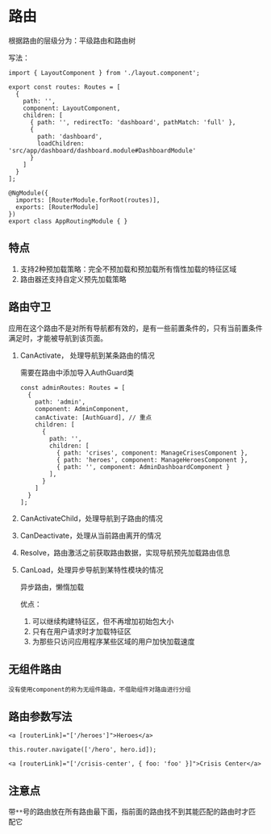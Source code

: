 # 路由

根据路由的层级分为：平级路由和路由树

写法：

```
import { LayoutComponent } from './layout.component';

export const routes: Routes = [
  {
    path: '',
    component: LayoutComponent,
    children: [
      { path: '', redirectTo: 'dashboard', pathMatch: 'full' },
      {
        path: 'dashboard',
        loadChildren: 'src/app/dashboard/dashboard.module#DashboardModule'
      }
    ]
  }
];

@NgModule({
  imports: [RouterModule.forRoot(routes)],
  exports: [RouterModule]
})
export class AppRoutingModule { }

```

## 特点

1. 支持2种预加载策略：完全不预加载和预加载所有惰性加载的特征区域
2. 路由器还支持自定义预先加载策略


## 路由守卫

应用在这个路由不是对所有导航都有效的，是有一些前置条件的，只有当前置条件满足时，才能被导航到该页面。

1. CanActivate， 处理导航到某条路由的情况

	需要在路由中添加导入AuthGuard类

	```
	const adminRoutes: Routes = [
	  {
	    path: 'admin',
	    component: AdminComponent,
	    canActivate: [AuthGuard], // 重点
	    children: [
	      {
	        path: '',
	        children: [
	          { path: 'crises', component: ManageCrisesComponent },
	          { path: 'heroes', component: ManageHeroesComponent },
	          { path: '', component: AdminDashboardComponent }
	        ],
	      }
	    ]
	  }
	];
	```

2. CanActivateChild，处理导航到子路由的情况

3. CanDeactivate，处理从当前路由离开的情况

4. Resolve，路由激活之前获取路由数据，实现导航预先加载路由信息

5. CanLoad，处理异步导航到某特性模块的情况

	异步路由，懒惰加载

	优点：
	1. 可以继续构建特征区，但不再增加初始包大小
	2. 只有在用户请求时才加载特征区
	3. 为那些只访问应用程序某些区域的用户加快加载速度



## 无组件路由

	没有使用component的称为无组件路由，不借助组件对路由进行分组

## 路由参数写法

```
<a [routerLink]="['/heroes']">Heroes</a>
```

```
this.router.navigate(['/hero', hero.id]);
```

```
<a [routerLink]="['/crisis-center', { foo: 'foo' }]">Crisis Center</a>
```


## 注意点

带`**`号的路由放在所有路由最下面，指前面的路由找不到其能匹配的路由时才匹配它




